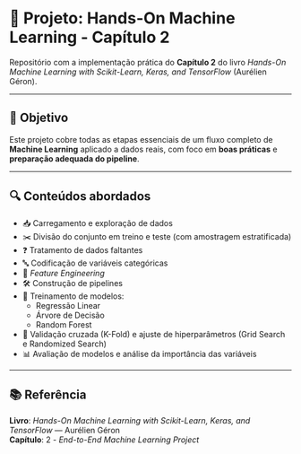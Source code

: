# 📘 Projeto: Hands-On Machine Learning - Capítulo 2

Repositório com a implementação prática do **Capítulo 2** do livro *Hands-On Machine Learning with Scikit-Learn, Keras, and TensorFlow* (Aurélien Géron).

---

## 📌 Objetivo

Este projeto cobre todas as etapas essenciais de um fluxo completo de **Machine Learning** aplicado a dados reais, com foco em **boas práticas** e **preparação adequada do pipeline**.

---

## 🔍 Conteúdos abordados

- 📥 Carregamento e exploração de dados  
- ✂️ Divisão do conjunto em treino e teste (com amostragem estratificada)  
- ❓ Tratamento de dados faltantes  
- 🔤 Codificação de variáveis categóricas  
- 🧠 *Feature Engineering*  
- 🛠️ Construção de pipelines  
- 🤖 Treinamento de modelos:  
  - Regressão Linear  
  - Árvore de Decisão  
  - Random Forest  
- 🧪 Validação cruzada (K-Fold) e ajuste de hiperparâmetros (Grid Search e Randomized Search)  
- 📊 Avaliação de modelos e análise da importância das variáveis  

---

## 📚 Referência

**Livro**: *Hands-On Machine Learning with Scikit-Learn, Keras, and TensorFlow* — Aurélien Géron  
**Capítulo**: 2 - *End-to-End Machine Learning Project*
